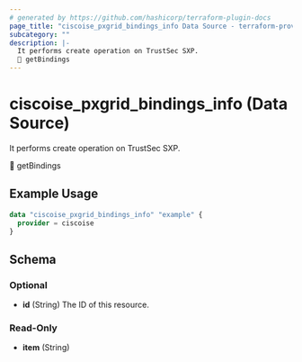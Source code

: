 ```yaml
---
# generated by https://github.com/hashicorp/terraform-plugin-docs
page_title: "ciscoise_pxgrid_bindings_info Data Source - terraform-provider-ciscoise"
subcategory: ""
description: |-
  It performs create operation on TrustSec SXP.
  🚧 getBindings
---
```


# ciscoise_pxgrid_bindings_info (Data Source)

It performs create operation on TrustSec SXP.

🚧 getBindings

## Example Usage

```terraform
data "ciscoise_pxgrid_bindings_info" "example" {
  provider = ciscoise
}
```

<!-- schema generated by tfplugindocs -->
## Schema

### Optional

- **id** (String) The ID of this resource.

### Read-Only

- **item** (String)


